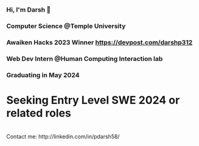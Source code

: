 ### Hi, I'm Darsh 👋
### Computer Science @Temple University
### Awaiken Hacks 2023 Winner https://devpost.com/darshp312
### Web Dev Intern @Human Computing Interaction lab
### Graduating in May 2024

<h1>Seeking Entry Level SWE 2024 or related roles</h1>
<br>
Contact me: http://linkedin.com/in/pdarsh58/









